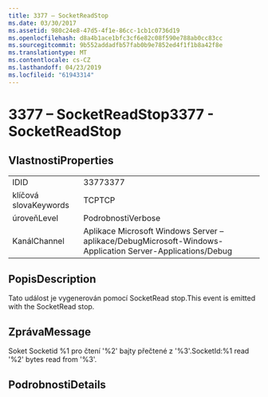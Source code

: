 ```yaml
---
title: 3377 – SocketReadStop
ms.date: 03/30/2017
ms.assetid: 980c24e8-47d5-4f1e-86cc-1cb1c0736d19
ms.openlocfilehash: d8a4b1ace1bfc3cf6e82c08f590e788ab0cc83cc
ms.sourcegitcommit: 9b552addadfb57fab0b9e7852ed4f1f1b8a42f8e
ms.translationtype: MT
ms.contentlocale: cs-CZ
ms.lasthandoff: 04/23/2019
ms.locfileid: "61943314"
---
```

# <a name="3377---socketreadstop"></a><span data-ttu-id="01cf1-102">3377 – SocketReadStop</span><span class="sxs-lookup"><span data-stu-id="01cf1-102">3377 - SocketReadStop</span></span>
## <a name="properties"></a><span data-ttu-id="01cf1-103">Vlastnosti</span><span class="sxs-lookup"><span data-stu-id="01cf1-103">Properties</span></span>  
  
|||  
|-|-|  
|<span data-ttu-id="01cf1-104">ID</span><span class="sxs-lookup"><span data-stu-id="01cf1-104">ID</span></span>|<span data-ttu-id="01cf1-105">3377</span><span class="sxs-lookup"><span data-stu-id="01cf1-105">3377</span></span>|  
|<span data-ttu-id="01cf1-106">klíčová slova</span><span class="sxs-lookup"><span data-stu-id="01cf1-106">Keywords</span></span>|<span data-ttu-id="01cf1-107">TCP</span><span class="sxs-lookup"><span data-stu-id="01cf1-107">TCP</span></span>|  
|<span data-ttu-id="01cf1-108">úroveň</span><span class="sxs-lookup"><span data-stu-id="01cf1-108">Level</span></span>|<span data-ttu-id="01cf1-109">Podrobnosti</span><span class="sxs-lookup"><span data-stu-id="01cf1-109">Verbose</span></span>|  
|<span data-ttu-id="01cf1-110">Kanál</span><span class="sxs-lookup"><span data-stu-id="01cf1-110">Channel</span></span>|<span data-ttu-id="01cf1-111">Aplikace Microsoft Windows Server – aplikace/Debug</span><span class="sxs-lookup"><span data-stu-id="01cf1-111">Microsoft-Windows-Application Server-Applications/Debug</span></span>|  
  
## <a name="description"></a><span data-ttu-id="01cf1-112">Popis</span><span class="sxs-lookup"><span data-stu-id="01cf1-112">Description</span></span>  
 <span data-ttu-id="01cf1-113">Tato událost je vygenerován pomocí SocketRead stop.</span><span class="sxs-lookup"><span data-stu-id="01cf1-113">This event is emitted with the SocketRead stop.</span></span>  
  
## <a name="message"></a><span data-ttu-id="01cf1-114">Zpráva</span><span class="sxs-lookup"><span data-stu-id="01cf1-114">Message</span></span>  
 <span data-ttu-id="01cf1-115">Soket Socketid %1 pro čtení '%2' bajty přečtené z '%3'.</span><span class="sxs-lookup"><span data-stu-id="01cf1-115">SocketId:%1 read '%2' bytes read from '%3'.</span></span>  
  
## <a name="details"></a><span data-ttu-id="01cf1-116">Podrobnosti</span><span class="sxs-lookup"><span data-stu-id="01cf1-116">Details</span></span>
